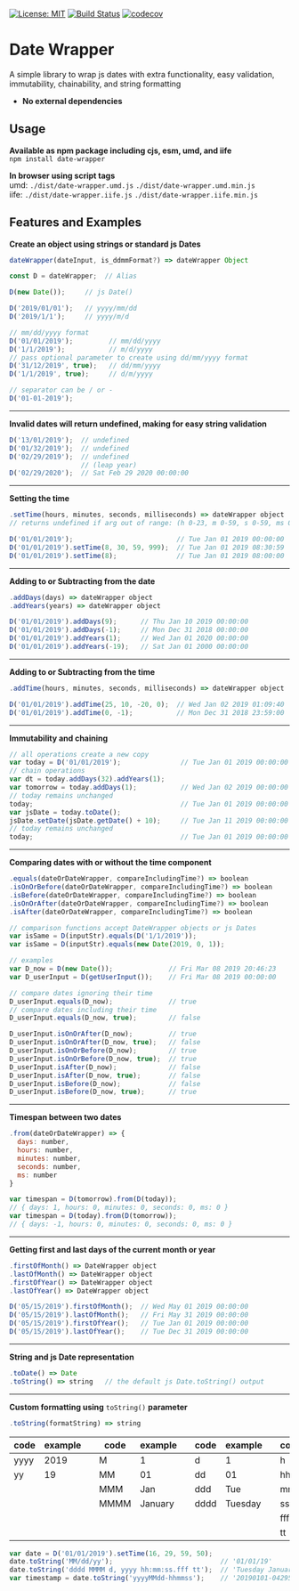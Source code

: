 
[![License: MIT](https://img.shields.io/badge/License-MIT-yellow.svg)](https://opensource.org/licenses/MIT)
[![Build Status](https://travis-ci.org/sayelr/date-wrapper.svg?branch=master)](https://travis-ci.org/sayelr/date-wrapper)
[![codecov](https://codecov.io/gh/sayelr/date-wrapper/branch/master/graph/badge.svg)](https://codecov.io/gh/sayelr/date-wrapper)

# Date Wrapper
A simple library to wrap js dates with extra functionality, easy validation, immutability, chainability, and string formatting 
- **No external dependencies**  

## Usage
**Available as npm package including cjs, esm, umd, and iife**  
```npm install date-wrapper```  

**In browser using script tags**  
umd:  ```./dist/date-wrapper.umd.js```  ```./dist/date-wrapper.umd.min.js```    
iife: ```./dist/date-wrapper.iife.js``` ```./dist/date-wrapper.iife.min.js```


## Features and Examples
**Create an object using strings or standard js Dates**
```javascript
dateWrapper(dateInput, is_ddmmFormat?) => dateWrapper Object
```
```javascript
const D = dateWrapper;  // Alias

D(new Date());     // js Date()

D('2019/01/01');   // yyyy/mm/dd
D('2019/1/1');     // yyyy/m/d

// mm/dd/yyyy format
D('01/01/2019');         // mm/dd/yyyy
D('1/1/2019');           // m/d/yyyy
// pass optional parameter to create using dd/mm/yyyy format
D('31/12/2019', true);   // dd/mm/yyyy
D('1/1/2019', true);     // d/m/yyyy

// separator can be / or -
D('01-01-2019');
```
---
**Invalid dates will return undefined, making for easy string validation**
```javascript
D('13/01/2019');  // undefined       
D('01/32/2019');  // undefined
D('02/29/2019');  // undefined
                  // (leap year)
D('02/29/2020');  // Sat Feb 29 2020 00:00:00
```
---
**Setting the time**
```javascript
.setTime(hours, minutes, seconds, milliseconds) => dateWrapper object 
// returns undefined if arg out of range: (h 0-23, m 0-59, s 0-59, ms 0-999)
```
```javascript
D('01/01/2019');                          // Tue Jan 01 2019 00:00:00              
D('01/01/2019').setTime(8, 30, 59, 999);  // Tue Jan 01 2019 08:30:59
D('01/01/2019').setTime(8);               // Tue Jan 01 2019 08:00:00
```
---
**Adding to or Subtracting from the date**
```javascript
.addDays(days) => dateWrapper object
.addYears(years) => dateWrapper object
```
```javascript
D('01/01/2019').addDays(9);      // Thu Jan 10 2019 00:00:00
D('01/01/2019').addDays(-1);     // Mon Dec 31 2018 00:00:00
D('01/01/2019').addYears(1);     // Wed Jan 01 2020 00:00:00
D('01/01/2019').addYears(-19);   // Sat Jan 01 2000 00:00:00
```
---

**Adding to or Subtracting from the time**
```javascript
.addTime(hours, minutes, seconds, milliseconds) => dateWrapper object
```
```javascript
D('01/01/2019').addTime(25, 10, -20, 0);  // Wed Jan 02 2019 01:09:40
D('01/01/2019').addTime(0, -1);           // Mon Dec 31 2018 23:59:00
```
---

**Immutability and chaining**
```javascript
// all operations create a new copy
var today = D('01/01/2019');               // Tue Jan 01 2019 00:00:00
// chain operations
var dt = today.addDays(32).addYears(1);
var tomorrow = today.addDays(1);           // Wed Jan 02 2019 00:00:00
// today remains unchanged
today;                                     // Tue Jan 01 2019 00:00:00
var jsDate = today.toDate();               
jsDate.setDate(jsDate.getDate() + 10);     // Tue Jan 11 2019 00:00:00
// today remains unchanged
today;                                     // Tue Jan 01 2019 00:00:00
```
---

**Comparing dates with or without the time component**
```javascript
.equals(dateOrDateWrapper, compareIncludingTime?) => boolean
.isOnOrBefore(dateOrDateWrapper, compareIncludingTime?) => boolean
.isBefore(dateOrDateWrapper, compareIncludingTime?) => boolean
.isOnOrAfter(dateOrDateWrapper, compareIncludingTime?) => boolean
.isAfter(dateOrDateWrapper, compareIncludingTime?) => boolean
```
```javascript
// comparison functions accept DateWrapper objects or js Dates
var isSame = D(inputStr).equals(D('1/1/2019'));
var isSame = D(inputStr).equals(new Date(2019, 0, 1));

// examples
var D_now = D(new Date());              // Fri Mar 08 2019 20:46:23
var D_userInput = D(getUserInput());    // Fri Mar 08 2019 00:00:00              

// compare dates ignoring their time
D_userInput.equals(D_now);              // true
// compare dates including their time
D_userInput.equals(D_now, true);        // false

D_userInput.isOnOrAfter(D_now);         // true
D_userInput.isOnOrAfter(D_now, true);   // false
D_userInput.isOnOrBefore(D_now);        // true
D_userInput.isOnOrBefore(D_now, true);  // true
D_userInput.isAfter(D_now);             // false
D_userInput.isAfter(D_now, true);       // false
D_userInput.isBefore(D_now);            // false
D_userInput.isBefore(D_now, true);      // true
```
---

**Timespan between two dates**
```javascript
.from(dateOrDateWrapper) => { 
  days: number, 
  hours: number, 
  minutes: number, 
  seconds: number, 
  ms: number 
}
```
```javascript
var timespan = D(tomorrow).from(D(today));  
// { days: 1, hours: 0, minutes: 0, seconds: 0, ms: 0 }
var timespan = D(today).from(D(tomorrow));  
// { days: -1, hours: 0, minutes: 0, seconds: 0, ms: 0 }
```

---
**Getting first and last days of the current month or year**
```javascript
.firstOfMonth() => DateWrapper object
.lastOfMonth() => DateWrapper object
.firstOfYear() => DateWrapper object
.lastOfYear() => DateWrapper object
```
```javascript
D('05/15/2019').firstOfMonth();  // Wed May 01 2019 00:00:00
D('05/15/2019').lastOfMonth();   // Fri May 31 2019 00:00:00
D('05/15/2019').firstOfYear();   // Tue Jan 01 2019 00:00:00
D('05/15/2019').lastOfYear();    // Tue Dec 31 2019 00:00:00
```
---

**String and js Date representation**
```javascript
.toDate() => Date
.toString() => string   // the default js Date.toString() output
```
---

**Custom formatting using** ```toString()``` **parameter**
```javascript
.toString(formatString) => string
```

|code| example | |code| example | |code| example | |code| example |
|----|---------|-|----|---------|-|----|---------|-|----|---------|
|yyyy|2019     | |M   |1        | |d   |1        | |h   |4        |
|yy  |19       | |MM  |01       | |dd  |01       | |hh  |04       |
|    |         | |MMM |Jan      | |ddd |Tue      | |mm  |29       |
|    |         | |MMMM|January  | |dddd|Tuesday  | |ss  |59       |
|    |         | |    |         | |    |         | |fff |050      | 
|    |         | |    |         | |    |         | |tt  |PM       |
```javascript
var date = D('01/01/2019').setTime(16, 29, 59, 50);
date.toString('MM/dd/yy');                           // '01/01/19'
date.toString('dddd MMMM d, yyyy hh:mm:ss.fff tt');  // 'Tuesday January 1, 2019 04:29:59.050 PM'
var timestamp = date.toString('yyyyMMdd-hhmmss');    // '20190101-042959'
```
